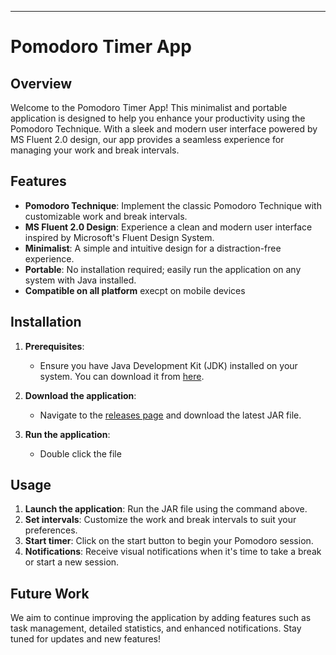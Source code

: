 
---

# Pomodoro Timer App

## Overview
Welcome to the Pomodoro Timer App! This minimalist and portable application is designed to help you enhance your productivity using the Pomodoro Technique. With a sleek and modern user interface powered by MS Fluent 2.0 design, our app provides a seamless experience for managing your work and break intervals.

## Features
- **Pomodoro Technique**: Implement the classic Pomodoro Technique with customizable work and break intervals.
- **MS Fluent 2.0 Design**: Experience a clean and modern user interface inspired by Microsoft's Fluent Design System.
- **Minimalist**: A simple and intuitive design for a distraction-free experience.
- **Portable**: No installation required; easily run the application on any system with Java installed.
- **Compatible on all platform** execpt on mobile devices 

## Installation
1. **Prerequisites**:
   - Ensure you have Java Development Kit (JDK) installed on your system. You can download it from [here](https://www.oracle.com/java/technologies/javase-downloads.html).

2. **Download the application**:
   - Navigate to the [releases page](https://github.com/gaurav-null/java-minimal-pomodoro-timer/releases) and download the latest JAR file.

3. **Run the application**:
   - Double click the file

## Usage
1. **Launch the application**: Run the JAR file using the command above.
2. **Set intervals**: Customize the work and break intervals to suit your preferences.
3. **Start timer**: Click on the start button to begin your Pomodoro session.
4. **Notifications**: Receive visual notifications when it's time to take a break or start a new session.

## Future Work
We aim to continue improving the application by adding features such as task management, detailed statistics, and enhanced notifications. Stay tuned for updates and new features!
